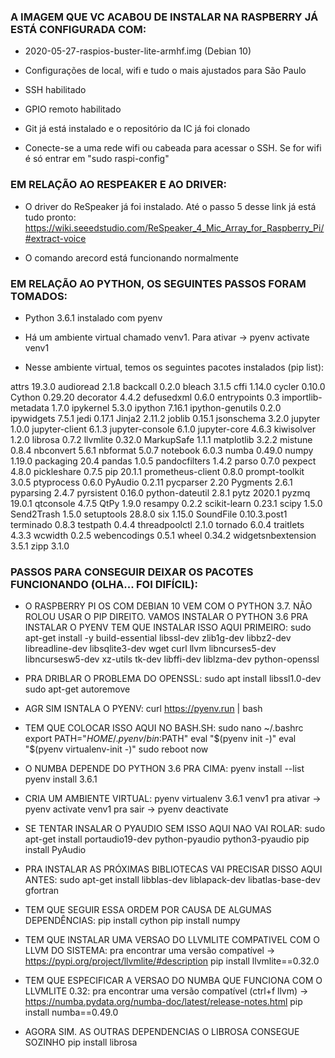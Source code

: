 ### A IMAGEM QUE VC ACABOU DE INSTALAR NA RASPBERRY JÁ ESTÁ CONFIGURADA COM:

- 2020-05-27-raspios-buster-lite-armhf.img (Debian 10)

- Configurações de local, wifi e tudo o mais ajustados para São Paulo

- SSH habilitado

- GPIO remoto habilitado

- Git já está instalado e o repositório da IC já foi clonado

- Conecte-se a uma rede wifi ou cabeada para acessar o SSH. Se for wifi é só entrar em "sudo raspi-config"

### EM RELAÇÃO AO RESPEAKER E AO DRIVER:

- O driver do ReSpeaker já foi instalado. Até o passo 5 desse link já está tudo pronto: https://wiki.seeedstudio.com/ReSpeaker_4_Mic_Array_for_Raspberry_Pi/#extract-voice

- O comando arecord está funcionando normalmente

### EM RELAÇÃO AO PYTHON, OS SEGUINTES PASSOS FORAM TOMADOS:

- Python 3.6.1 instalado com pyenv

- Há um ambiente virtual chamado venv1. Para ativar -> pyenv activate venv1

- Nesse ambiente virtual, temos os seguintes pacotes instalados (pip list):

attrs              19.3.0
audioread          2.1.8
backcall           0.2.0
bleach             3.1.5
cffi               1.14.0
cycler             0.10.0
Cython             0.29.20
decorator          4.4.2
defusedxml         0.6.0
entrypoints        0.3
importlib-metadata 1.7.0
ipykernel          5.3.0
ipython            7.16.1
ipython-genutils   0.2.0
ipywidgets         7.5.1
jedi               0.17.1
Jinja2             2.11.2
joblib             0.15.1
jsonschema         3.2.0
jupyter            1.0.0
jupyter-client     6.1.3
jupyter-console    6.1.0
jupyter-core       4.6.3
kiwisolver         1.2.0
librosa            0.7.2
llvmlite           0.32.0
MarkupSafe         1.1.1
matplotlib         3.2.2
mistune            0.8.4
nbconvert          5.6.1
nbformat           5.0.7
notebook           6.0.3
numba              0.49.0
numpy              1.19.0
packaging          20.4
pandas             1.0.5
pandocfilters      1.4.2
parso              0.7.0
pexpect            4.8.0
pickleshare        0.7.5
pip                20.1.1
prometheus-client  0.8.0
prompt-toolkit     3.0.5
ptyprocess         0.6.0
PyAudio            0.2.11
pycparser          2.20
Pygments           2.6.1
pyparsing          2.4.7
pyrsistent         0.16.0
python-dateutil    2.8.1
pytz               2020.1
pyzmq              19.0.1
qtconsole          4.7.5
QtPy               1.9.0
resampy            0.2.2
scikit-learn       0.23.1
scipy              1.5.0
Send2Trash         1.5.0
setuptools         28.8.0
six                1.15.0
SoundFile          0.10.3.post1
terminado          0.8.3
testpath           0.4.4
threadpoolctl      2.1.0
tornado            6.0.4
traitlets          4.3.3
wcwidth            0.2.5
webencodings       0.5.1
wheel              0.34.2
widgetsnbextension 3.5.1
zipp               3.1.0

### PASSOS PARA CONSEGUIR DEIXAR OS PACOTES FUNCIONANDO (OLHA... FOI DIFÍCIL):

- O RASPBERRY PI OS COM DEBIAN 10 VEM COM O PYTHON 3.7. NÃO ROLOU USAR O PIP DIREITO. VAMOS INSTALAR O PYTHON 3.6 PRA INSTALAR O PYENV TEM QUE INSTALAR ISSO AQUI PRIMEIRO:
sudo apt-get install -y build-essential libssl-dev zlib1g-dev libbz2-dev libreadline-dev libsqlite3-dev wget curl llvm libncurses5-dev libncursesw5-dev xz-utils tk-dev libffi-dev liblzma-dev python-openssl

- PRA DRIBLAR O PROBLEMA DO OPENSSL:
sudo apt install libssl1.0-dev
sudo apt-get autoremove

- AGR SIM ISNTALA O PYENV:
curl https://pyenv.run | bash

- TEM QUE COLOCAR ISSO AQUI NO BASH.SH:
sudo nano ~/.bashrc
export PATH="$HOME/.pyenv/bin:$PATH"
eval "$(pyenv init -)"
eval "$(pyenv virtualenv-init -)"
sudo reboot now

- O NUMBA DEPENDE DO PYTHON 3.6 PRA CIMA:
pyenv install --list
pyenv install 3.6.1

- CRIA UM AMBIENTE VIRTUAL:
pyenv virtualenv 3.6.1 venv1
pra ativar -> pyenv activate venv1
pra sair -> pyenv deactivate

- SE TENTAR INSALAR O PYAUDIO SEM ISSO AQUI NAO VAI ROLAR:
sudo apt-get install portaudio19-dev python-pyaudio python3-pyaudio
pip install PyAudio

- PRA INSTALAR AS PRÓXIMAS BIBLIOTECAS VAI PRECISAR DISSO AQUI ANTES:
sudo apt-get install libblas-dev liblapack-dev libatlas-base-dev gfortran

- TEM QUE SEGUIR ESSA ORDEM POR CAUSA DE ALGUMAS DEPENDÊNCIAS:
pip install cython
pip install numpy

- TEM QUE INSTALAR UMA VERSAO DO LLVMLITE COMPATIVEL COM O LLVM DO SISTEMA: 
pra encontrar uma versão compatível -> https://pypi.org/project/llvmlite/#description
pip install llvmlite==0.32.0

- TEM QUE ESPECIFICAR A VERSAO DO NUMBA QUE FUNCIONA COM O LLVMLITE 0.32: 
pra encontrar uma versão compatível (ctrl+f llvm) -> https://numba.pydata.org/numba-doc/latest/release-notes.html
pip install numba==0.49.0

- AGORA SIM. AS OUTRAS DEPENDENCIAS O LIBROSA CONSEGUE SOZINHO
pip install librosa
